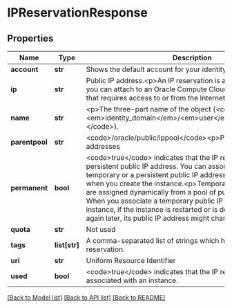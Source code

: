 # IPReservationResponse

## Properties
Name | Type | Description | Notes
------------ | ------------- | ------------- | -------------
**account** | **str** | Shows the default account for your identity domain. | [optional] 
**ip** | **str** | Public IP address.&lt;p&gt;An IP reservation is a public IP address that you can attach to an Oracle Compute Cloud Service instance that requires access to or from the Internet. | [optional] 
**name** | **str** | &lt;p&gt;The three-part name of the object (&lt;code&gt;/Compute-&lt;em&gt;identity_domain&lt;/em&gt;/&lt;em&gt;user&lt;/em&gt;/&lt;em&gt;object&lt;/em&gt;&lt;/code&gt;). | [optional] 
**parentpool** | **str** | &lt;code&gt;/oracle/public/ippool&lt;/code&gt;&lt;p&gt;Pool of public IP addresses | [optional] 
**permanent** | **bool** | &lt;code&gt;true&lt;/code&gt; indicates that the IP reservation has a persistent public IP address. You can associate either a temporary or a persistent public IP address with an instance when you create the instance.&lt;p&gt;Temporary public IP addresses are assigned dynamically from a pool of public IP addresses. When you associate a temporary public IP address with an instance, if the instance is restarted or is deleted and created again later, its public IP address might change. | [optional] 
**quota** | **str** | Not used | [optional] 
**tags** | **list[str]** | A comma-separated list of strings which helps you to identify IP reservation. | [optional] 
**uri** | **str** | Uniform Resource Identifier | [optional] 
**used** | **bool** | &lt;code&gt;true&lt;/code&gt; indicates that the IP reservation is associated with an instance. | [optional] 

[[Back to Model list]](../README.md#documentation-for-models) [[Back to API list]](../README.md#documentation-for-api-endpoints) [[Back to README]](../README.md)


